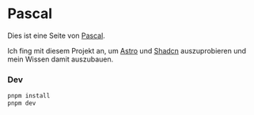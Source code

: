 # Pascal

Dies ist eine Seite von [Pascal](https://schaar.dev).

Ich fing mit diesem Projekt an, um [Astro](https://astro.build) und [Shadcn](https://ui.shadcn.com) auszuprobieren und mein Wissen damit auszubauen.

### Dev

```bash
pnpm install
pnpm dev
```
